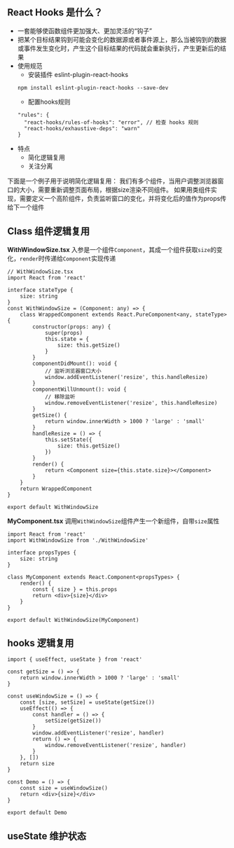 ## React Hooks 是什么？
- 一套能够使函数组件更加强大、更加灵活的“钩子”
- 把某个目标结果钩到可能会变化的数据源或者事件源上，那么当被钩到的数据或事件发生变化时，产生这个目标结果的代码就会重新执行，产生更新后的结果
- 使用规范
  - 安装插件 eslint-plugin-react-hooks
  ```
  npm install eslint-plugin-react-hooks --save-dev
  ```
  - 配置hooks规则
  ```
  "rules": {
    "react-hooks/rules-of-hooks": "error", // 检查 hooks 规则
    "react-hooks/exhaustive-deps": "warn"
  }
  ```
- 特点
  - 简化逻辑复用
  - 关注分离

下面是一个例子用于说明简化逻辑复用：
我们有多个组件，当用户调整浏览器窗口的大小，需要重新调整页面布局，根据size渲染不同组件。
如果用类组件实现，需要定义一个高阶组件，负责监听窗口的变化，并将变化后的值作为props传给下一个组件

## Class 组件逻辑复用

**WithWindowSize.tsx**
入参是一个组件`Component`，其成一个组件获取`size`的变化，`render`时传递给`Component`实现传递
```
// WithWindowSize.tsx
import React from 'react'

interface stateType {
    size: string
}
const WithWindowSize = (Component: any) => {
    class WrappedComponent extends React.PureComponent<any, stateType> {
        constructor(props: any) {
            super(props)
            this.state = {
                size: this.getSize()
            }
        }
        componentDidMount(): void {
            // 监听浏览器窗口大小
            window.addEventListener('resize', this.handleResize)
        }
        componentWillUnmount(): void {
            // 移除监听
            window.removeEventListener('resize', this.handleResize)
        }
        getSize() {
            return window.innerWidth > 1000 ? 'large' : 'small'
        }
        handleResize = () => {
            this.setState({
                size: this.getSize()
            })
        }
        render() {
            return <Component size={this.state.size}></Component>
        }
    }
    return WrappedComponent
}

export default WithWindowSize

```

**MyComponent.tsx**
调用`WithWindowSize`组件产生一个新组件，自带`size`属性
```
import React from 'react'
import WithWindowSize from './WithWindowSize'

interface propsTypes {
    size: string
}

class MyComponent extends React.Component<propsTypes> {
    render() {
        const { size } = this.props
        return <div>{size}</div>
    }
}

export default WithWindowSize(MyComponent)
```

## hooks 逻辑复用
```
import { useEffect, useState } from 'react'

const getSize = () => {
    return window.innerWidth > 1000 ? 'large' : 'small'
}

const useWindowSize = () => {
    const [size, setSize] = useState(getSize())
    useEffect(() => {
        const handler = () => {
            setSize(getSize())
        }
        window.addEventListener('resize', handler)
        return () => {
            window.removeEventListener('resize', handler)
        }
    }, [])
    return size
}

const Demo = () => {
    const size = useWindowSize()
    return <div>{size}</div>
}

export default Demo

```

## useState 维护状态
